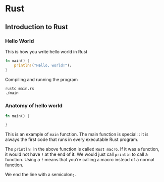 # Rust

## Introduction to Rust

### Hello World

This is how you write hello world in Rust

```rust
fn main() {
    println!("Hello, world!");
}
```

Compiling and running the program

```bash
rustc main.rs
./main
```

### Anatomy of hello world

```rust
fn main() {

}
```

This is an example of `main` function. The main function is special: : it is always the first code that runs in every executable Rust program.

The `println!` in the above function is called `Rust macro`. If it was a function, it would not have `!` at the end of it.
We would just call `println` to call a function. Using a `!` means that you’re calling a macro instead of a normal function.

We end the line with a semicolon`;`.
